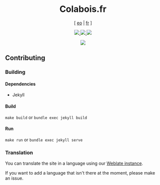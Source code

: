 <h1 align="center">Colabois.fr</h1>

<p align="center">
    [ <a href=".readme/README.eo.md">eo</a> | <a href=".readme/README.fr.md">fr</a> ]
</p>

<p align="center">
    <a href="https://colabois.fr">
        <img src="https://jenkins.colabois.fr/buildStatus/icon?job=Colabois%2Fcolabois.fr%2Fmain&subject=production&style=flat">
    </a>
    <a href="https://www-dev.colabois.fr">
        <img src="https://jenkins.colabois.fr/buildStatus/icon?job=Colabois%2Fcolabois.fr%2Fdev&subject=www-dev&style=flat">
    </a>
    <a href="https://colabois.fr">
        <img src="https://img.shields.io/website?url=https%3A%2F%2Fcolabois.fr">
    </a>
</p>

<p align="center">
    <img src=".readme/screenshots/1.jpg">
</p>

## Contributing

### Building

#### Dependencies

- Jekyll

#### Build

`make build` or `bundle exec jekyll build`

#### Run

`make run` or `bundle exec jekyll serve`

### Translation

You can translate the site in a language using our [Weblate instance](https://weblate.colabois.fr).

If you want to add a language that isn't there at the moment, please make an issue.
